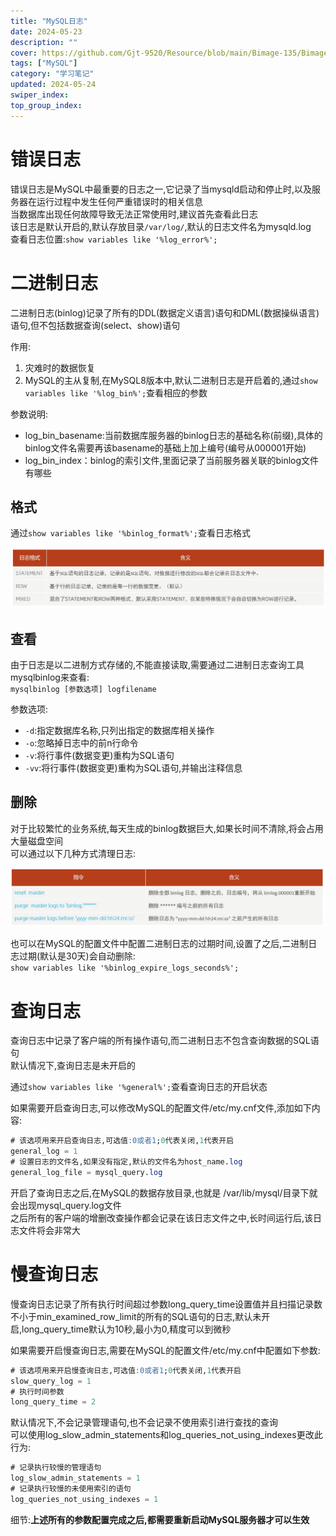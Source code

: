 ```yaml
---
title: "MySQL日志"
date: 2024-05-23
description: ""
cover: https://github.com/Gjt-9520/Resource/blob/main/Bimage-135/Bimage25.jpg?raw=true
tags: ["MySQL"]
category: "学习笔记"
updated: 2024-05-24
swiper_index: 
top_group_index: 
---
```


# 错误日志

错误日志是MySQL中最重要的日志之一,它记录了当mysqld启动和停止时,以及服务器在运行过程中发生任何严重错误时的相关信息               
当数据库出现任何故障导致无法正常使用时,建议首先查看此日志                   
该日志是默认开启的,默认存放目录`/var/log/`,默认的日志文件名为mysqld.log         
查看日志位置:`show variables like '%log_error%';`               
 
# 二进制日志

二进制日志(binlog)记录了所有的DDL(数据定义语言)语句和DML(数据操纵语言)语句,但不包括数据查询(select、show)语句             

作用:
1. 灾难时的数据恢复                       
2. MySQL的主从复制,在MySQL8版本中,默认二进制日志是开启着的,通过`show variables like '%log_bin%';`查看相应的参数                       

参数说明:
- log_bin_basename:当前数据库服务器的binlog日志的基础名称(前缀),具体的binlog文件名需要再该basename的基础上加上编号(编号从000001开始)              
- log_bin_index：binlog的索引文件,里面记录了当前服务器关联的binlog文件有哪些                 

## 格式

通过`show variables like '%binlog_format%';`查看日志格式

![格式](../images/日志格式.png)

## 查看

由于日志是以二进制方式存储的,不能直接读取,需要通过二进制日志查询工具mysqlbinlog来查看:       
`mysqlbinlog [参数选项] logfilename`

参数选项:
- `-d`:指定数据库名称,只列出指定的数据库相关操作
- `-o`:忽略掉日志中的前n行命令
- `-v`:将行事件(数据变更)重构为SQL语句
- `-vv`:将行事件(数据变更)重构为SQL语句,并输出注释信息

## 删除

对于比较繁忙的业务系统,每天生成的binlog数据巨大,如果长时间不清除,将会占用大量磁盘空间      
可以通过以下几种方式清理日志:

![删除](../images/删除日志.png)

也可以在MySQL的配置文件中配置二进制日志的过期时间,设置了之后,二进制日志过期(默认是30天)会自动删除:        
`show variables like '%binlog_expire_logs_seconds%';`

# 查询日志

查询日志中记录了客户端的所有操作语句,而二进制日志不包含查询数据的SQL语句         
默认情况下,查询日志是未开启的

通过`show variables like '%general%';`查看查询日志的开启状态

如果需要开启查询日志,可以修改MySQL的配置文件/etc/my.cnf文件,添加如下内容:

```sql
# 该选项用来开启查询日志,可选值:0或者1;0代表关闭,1代表开启
general_log = 1
# 设置日志的文件名,如果没有指定,默认的文件名为host_name.log
general_log_file = mysql_query.log
```

开启了查询日志之后,在MySQL的数据存放目录,也就是 /var/lib/mysql/目录下就会出现mysql_query.log文件  
之后所有的客户端的增删改查操作都会记录在该日志文件之中,长时间运行后,该日志文件将会非常大

# 慢查询日志

慢查询日志记录了所有执行时间超过参数long_query_time设置值并且扫描记录数不小于min_examined_row_limit的所有的SQL语句的日志,默认未开启,long_query_time默认为10秒,最小为0,精度可以到微秒

如果需要开启慢查询日志,需要在MySQL的配置文件/etc/my.cnf中配置如下参数:

```sql
# 该选项用来开启慢查询日志,可选值:0或者1;0代表关闭,1代表开启
slow_query_log = 1
# 执行时间参数
long_query_time = 2
```

默认情况下,不会记录管理语句,也不会记录不使用索引进行查找的查询            
可以使用log_slow_admin_statements和log_queries_not_using_indexes更改此行为:

```sql
# 记录执行较慢的管理语句
log_slow_admin_statements = 1
# 记录执行较慢的未使用索引的语句
log_queries_not_using_indexes = 1
```

细节:**上述所有的参数配置完成之后,都需要重新启动MySQL服务器才可以生效**